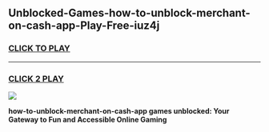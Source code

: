 
## Unblocked-Games-how-to-unblock-merchant-on-cash-app-Play-Free-iuz4j
<h3>
<a href="https://premium76.site?title=how-to-unblock-merchant-on-cash-app&ref=18A1">CLICK TO PLAY</a></h3>
<hr>

<h3>
<a href="https://premium76.site?title=how-to-unblock-merchant-on-cash-app&ref=18A1">CLICK 2 PLAY</a>
  
</h3>

<a href="https://premium76.site?title=how-to-unblock-merchant-on-cash-app&ref=18A1"><img src="https://clearcache.store/games.png"></a>


**how-to-unblock-merchant-on-cash-app games unblocked: Your Gateway to Fun and Accessible Online Gaming**

